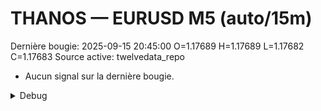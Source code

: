 # THANOS — EURUSD M5 (auto/15m)
Dernière bougie: 2025-09-15 20:45:00  O=1.17689  H=1.17689  L=1.17682  C=1.17683
Source active: twelvedata_repo

- Aucun signal sur la dernière bougie.

<details><summary>Debug</summary>

- TD_API_KEY manquant.

</details>